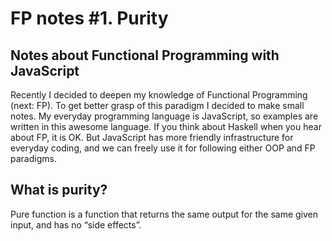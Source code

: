 # FP notes #1. Purity

## Notes about Functional Programming with JavaScript

Recently I decided to deepen my knowledge of Functional Programming (next: FP). To get better grasp of this paradigm I decided to make small notes. My everyday programming language is JavaScript, so examples are written in this awesome language. If you think about Haskell when you hear about FP, it is OK. But JavaScript has more friendly infrastructure for everyday coding, and we can freely use it for following either OOP and FP paradigms.

## What is purity?

Pure function is a function that returns the same output for the same given input, and has no “side effects”.
